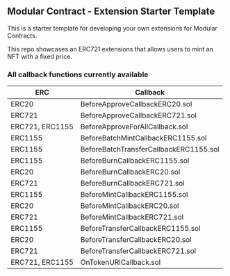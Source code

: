 ## Modular Contract - Extension Starter Template
This is a starter template for developing your own extensions for Modular Contracts.

This repo showcases an ERC721 extensions that allows users to mint an NFT with a fixed price.

### All callback functions currently available
| ERC      | Callback                                |
|----------|-----------------------------------------|
| ERC20    | BeforeApproveCallbackERC20.sol          |
| ERC721   | BeforeApproveCallbackERC721.sol         |
| ERC721, ERC1155 | BeforeApproveForAllCallback.sol         |
| ERC1155  | BeforeBatchMintCallbackERC1155.sol      |
| ERC1155  | BeforeBatchTransferCallbackERC1155.sol  |
| ERC1155  | BeforeBurnCallbackERC1155.sol           |
| ERC20    | BeforeBurnCallbackERC20.sol             |
| ERC721   | BeforeBurnCallbackERC721.sol            |
| ERC1155  | BeforeMintCallbackERC1155.sol           |
| ERC20    | BeforeMintCallbackERC20.sol             |
| ERC721   | BeforeMintCallbackERC721.sol            |
| ERC1155  | BeforeTransferCallbackERC1155.sol       |
| ERC20    | BeforeTransferCallbackERC20.sol         |
| ERC721   | BeforeTransferCallbackERC721.sol        |
| ERC721, ERC1155 | OnTokenURICallback.sol           |

